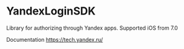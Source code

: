 YandexLoginSDK
==========

Library for authorizing through Yandex apps. Supported iOS from 7.0

Documentation https://tech.yandex.ru/
